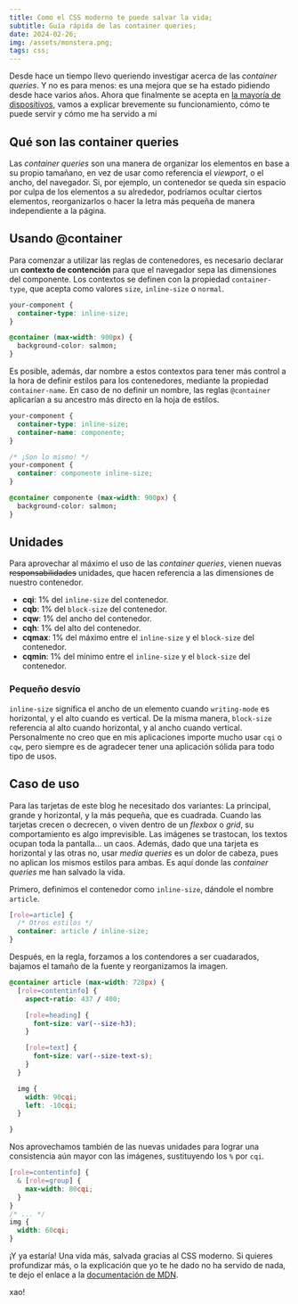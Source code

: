```yaml
---
title: Como el CSS moderno te puede salvar la vida;
subtitle: Guía rápida de las container queries;
date: 2024-02-26;
img: /assets/monstera.png;
tags: css;
---
```

Desde hace un tiempo llevo queriendo investigar acerca de las *container queries*. Y no es para menos: es una mejora que se ha estado pidiendo desde hace varios años. Ahora que finalmente se acepta en <a href="https://caniuse.com/css-container-queries" target="_blank">la mayoría de dispositivos</a>, vamos a explicar brevemente su funcionamiento, cómo te puede servir y cómo me ha servido a mí

## Qué son las container queries
Las *container queries* son una manera de organizar los elementos en base a su propio tamañano, en vez de usar como referencia el *viewport*, o el ancho, del navegador. Si, por ejemplo, un contenedor se queda sin espacio por culpa de los elementos a su alrededor, podríamos ocultar ciertos elementos, reorganizarlos o hacer la letra más pequeña de manera independiente a la página.


## Usando @container
Para comenzar a utilizar las reglas de contenedores, es necesario declarar un **contexto de contención** para que el navegador sepa las dimensiones del componente. Los contextos se definen con la propiedad `container-type`, que acepta como valores `size`, `inline-size` o `normal`.

```css
your-component {
  container-type: inline-size;
}

@container (max-width: 900px) {
  background-color: salmon;
}
```

Es posible, además, dar nombre a estos contextos para tener más control a la hora de definir estilos para los contenedores, mediante la propiedad `container-name`. En caso de no definir un nombre, las reglas `@container` aplicarían a su ancestro más directo en la hoja de estilos.
```css
your-component {
  container-type: inline-size;
  container-name: componente;
}

/* ¡Son lo mismo! */
your-component {
  container: componente inline-size;
}

@container componente (max-width: 900px) {
  background-color: salmon;
}
```

## Unidades
Para aprovechar al máximo el uso de las *container queries*, vienen nuevas ~~responsabilidades~~ unidades, que hacen referencia a las dimensiones de nuestro contenedor.
- **cqi**: 1% del `inline-size` del contenedor.
- **cqb**: 1% del `block-size` del contenedor.
- **cqw**: 1% del ancho del contenedor.
- **cqh**: 1% del alto del contenedor.
- **cqmax**: 1% del máximo entre el `inline-size` y el `block-size` del contenedor.
- **cqmin**: 1% del mínimo entre el `inline-size` y el `block-size` del contenedor.

### Pequeño desvío
`inline-size` significa el ancho de un elemento cuando  `writing-mode` es horizontal, y el alto cuando es vertical. De la misma manera, `block-size` referencia al alto cuando horizontal, y al ancho cuando vertical. Personalmente no creo que en mis aplicaciones importe mucho usar `cqi` o `cqw`, pero siempre es de agradecer tener una aplicación sólida para todo tipo de usos.  

## Caso de uso
Para las tarjetas de este blog he necesitado dos variantes: La principal, grande y horizontal, y la más pequeña, que es cuadrada. Cuando las tarjetas crecen o decrecen, o viven dentro de un *flexbox* o *grid*, su comportamiento es algo imprevisible. Las imágenes se trastocan, los textos ocupan toda la pantalla... un caos.
Además, dado que una tarjeta es horizontal y las otras no, usar *media queries* es un dolor de cabeza, pues no aplican los mismos estilos para ambas. Es aquí donde las *container queries* me han salvado la vida. 

Primero, definimos el contenedor como `inline-size`, dándole el nombre `article`.
<!-- Code block  -->
```css
[role=article] {
  /* Otros estilos */
  container: article / inline-size;
}
```

Después, en la regla, forzamos a los contendores a ser cuadarados, bajamos el tamaño de la fuente y reorganizamos la imagen.
<!-- Code block  -->
```css
@container article (max-width: 728px) {
  [role=contentinfo] {
    aspect-ratio: 437 / 400;

    [role=heading] {
      font-size: var(--size-h3);
    }

    [role=text] {
      font-size: var(--size-text-s);
    }
  }

  img {
    width: 90cqi;
    left: -10cqi;
  }

}
```

Nos aprovechamos también de las nuevas unidades para lograr una consistencia aún mayor con las imágenes, sustituyendo los `%` por `cqi`.
<!-- Code block  -->
```css
[role=contentinfo] {
  & [role=group] {
    max-width: 80cqi;
  }
}
/* ... */
img {
  width: 60cqi;
}
```

¡Y ya estaría! Una vida más, salvada gracias al CSS moderno. Si quieres profundizar más, o la explicación que yo te he dado no ha servido de nada, te dejo el enlace a la <a target="_blank" href="https://developer.mozilla.org/en-US/docs/Web/CSS/CSS_containment/Container_queries">documentación de MDN</a>.

xao!